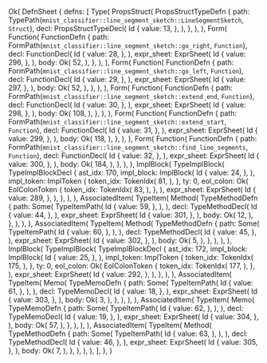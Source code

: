 Ok(
    DefnSheet {
        defns: [
            Type(
                PropsStruct(
                    PropsStructTypeDefn {
                        path: TypePath(`mnist_classifier::line_segment_sketch::LineSegmentSketch`, `Struct`),
                        decl: PropsStructTypeDecl(
                            Id {
                                value: 13,
                            },
                        ),
                    },
                ),
            ),
            Form(
                Function(
                    FunctionDefn {
                        path: FormPath(`mnist_classifier::line_segment_sketch::go_right`, `Function`),
                        decl: FunctionDecl(
                            Id {
                                value: 28,
                            },
                        ),
                        expr_sheet: ExprSheet(
                            Id {
                                value: 296,
                            },
                        ),
                        body: Ok(
                            52,
                        ),
                    },
                ),
            ),
            Form(
                Function(
                    FunctionDefn {
                        path: FormPath(`mnist_classifier::line_segment_sketch::go_left`, `Function`),
                        decl: FunctionDecl(
                            Id {
                                value: 29,
                            },
                        ),
                        expr_sheet: ExprSheet(
                            Id {
                                value: 297,
                            },
                        ),
                        body: Ok(
                            52,
                        ),
                    },
                ),
            ),
            Form(
                Function(
                    FunctionDefn {
                        path: FormPath(`mnist_classifier::line_segment_sketch::extend_end`, `Function`),
                        decl: FunctionDecl(
                            Id {
                                value: 30,
                            },
                        ),
                        expr_sheet: ExprSheet(
                            Id {
                                value: 298,
                            },
                        ),
                        body: Ok(
                            108,
                        ),
                    },
                ),
            ),
            Form(
                Function(
                    FunctionDefn {
                        path: FormPath(`mnist_classifier::line_segment_sketch::extend_start`, `Function`),
                        decl: FunctionDecl(
                            Id {
                                value: 31,
                            },
                        ),
                        expr_sheet: ExprSheet(
                            Id {
                                value: 299,
                            },
                        ),
                        body: Ok(
                            118,
                        ),
                    },
                ),
            ),
            Form(
                Function(
                    FunctionDefn {
                        path: FormPath(`mnist_classifier::line_segment_sketch::find_line_segments`, `Function`),
                        decl: FunctionDecl(
                            Id {
                                value: 32,
                            },
                        ),
                        expr_sheet: ExprSheet(
                            Id {
                                value: 300,
                            },
                        ),
                        body: Ok(
                            184,
                        ),
                    },
                ),
            ),
            ImplBlock(
                TypeImplBlock(
                    TypeImplBlockDecl {
                        ast_idx: 170,
                        impl_block: ImplBlock(
                            Id {
                                value: 24,
                            },
                        ),
                        impl_token: ImplToken {
                            token_idx: TokenIdx(
                                81,
                            ),
                        },
                        ty: 0,
                        eol_colon: Ok(
                            EolColonToken {
                                token_idx: TokenIdx(
                                    83,
                                ),
                            },
                        ),
                        expr_sheet: ExprSheet(
                            Id {
                                value: 289,
                            },
                        ),
                    },
                ),
            ),
            AssociatedItem(
                TypeItem(
                    Method(
                        TypeMethodDefn {
                            path: Some(
                                TypeItemPath(
                                    Id {
                                        value: 59,
                                    },
                                ),
                            ),
                            decl: TypeMethodDecl(
                                Id {
                                    value: 44,
                                },
                            ),
                            expr_sheet: ExprSheet(
                                Id {
                                    value: 301,
                                },
                            ),
                            body: Ok(
                                12,
                            ),
                        },
                    ),
                ),
            ),
            AssociatedItem(
                TypeItem(
                    Method(
                        TypeMethodDefn {
                            path: Some(
                                TypeItemPath(
                                    Id {
                                        value: 60,
                                    },
                                ),
                            ),
                            decl: TypeMethodDecl(
                                Id {
                                    value: 45,
                                },
                            ),
                            expr_sheet: ExprSheet(
                                Id {
                                    value: 302,
                                },
                            ),
                            body: Ok(
                                5,
                            ),
                        },
                    ),
                ),
            ),
            ImplBlock(
                TypeImplBlock(
                    TypeImplBlockDecl {
                        ast_idx: 172,
                        impl_block: ImplBlock(
                            Id {
                                value: 25,
                            },
                        ),
                        impl_token: ImplToken {
                            token_idx: TokenIdx(
                                175,
                            ),
                        },
                        ty: 0,
                        eol_colon: Ok(
                            EolColonToken {
                                token_idx: TokenIdx(
                                    177,
                                ),
                            },
                        ),
                        expr_sheet: ExprSheet(
                            Id {
                                value: 292,
                            },
                        ),
                    },
                ),
            ),
            AssociatedItem(
                TypeItem(
                    Memo(
                        TypeMemoDefn {
                            path: Some(
                                TypeItemPath(
                                    Id {
                                        value: 61,
                                    },
                                ),
                            ),
                            decl: TypeMemoDecl(
                                Id {
                                    value: 18,
                                },
                            ),
                            expr_sheet: ExprSheet(
                                Id {
                                    value: 303,
                                },
                            ),
                            body: Ok(
                                3,
                            ),
                        },
                    ),
                ),
            ),
            AssociatedItem(
                TypeItem(
                    Memo(
                        TypeMemoDefn {
                            path: Some(
                                TypeItemPath(
                                    Id {
                                        value: 62,
                                    },
                                ),
                            ),
                            decl: TypeMemoDecl(
                                Id {
                                    value: 19,
                                },
                            ),
                            expr_sheet: ExprSheet(
                                Id {
                                    value: 304,
                                },
                            ),
                            body: Ok(
                                57,
                            ),
                        },
                    ),
                ),
            ),
            AssociatedItem(
                TypeItem(
                    Method(
                        TypeMethodDefn {
                            path: Some(
                                TypeItemPath(
                                    Id {
                                        value: 63,
                                    },
                                ),
                            ),
                            decl: TypeMethodDecl(
                                Id {
                                    value: 46,
                                },
                            ),
                            expr_sheet: ExprSheet(
                                Id {
                                    value: 305,
                                },
                            ),
                            body: Ok(
                                7,
                            ),
                        },
                    ),
                ),
            ),
        ],
    },
)